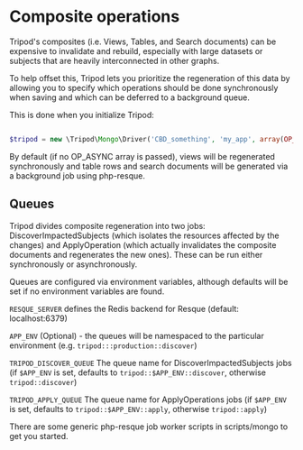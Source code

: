 Composite operations
====================

Tripod's composites (i.e. Views, Tables, and Search documents) can be expensive to invalidate and rebuild, especially with
large datasets or subjects that are heavily interconnected in other graphs.

To help offset this, Tripod lets you prioritize the regeneration of this data by allowing you to specify which operations
should be done synchronously when saving and which can be deferred to a background queue.

This is done when you initialize Tripod:

```php

$tripod = new \Tripod\Mongo\Driver('CBD_something', 'my_app', array(OP_ASYNC=>array(OP_VIEWS=>false, OP_TABLES=>true, OP_SEARCH=>true));

```

By default (if no OP_ASYNC array is passed), views will be regenerated synchronously and table rows and search documents
will be generated via a background job using php-resque.

Queues
------

Tripod divides composite regeneration into two jobs: DiscoverImpactedSubjects (which isolates the resources affected by
 the changes) and ApplyOperation (which actually invalidates the composite documents and regenerates the new ones).  These can
 be run either synchronously or asynchronously.

Queues are configured via environment variables, although defaults will be set if no environment variables are found.

` RESQUE_SERVER `
    defines the Redis backend for Resque (default: localhost:6379)

` APP_ENV `
    (Optional) - the queues will be namespaced to the particular environment (e.g. ` tripod:::production::discover `)

` TRIPOD_DISCOVER_QUEUE `
    The queue name for DiscoverImpactedSubjects jobs (if ` $APP_ENV ` is set, defaults to ` tripod::$APP_ENV::discover `, otherwise ` tripod::discover `)

` TRIPOD_APPLY_QUEUE `
    The queue name for ApplyOperations jobs (if ` $APP_ENV ` is set, defaults to ` tripod::$APP_ENV::apply `, otherwise ` tripod::apply `)

There are some generic php-resque job worker scripts in scripts/mongo to get you started.



